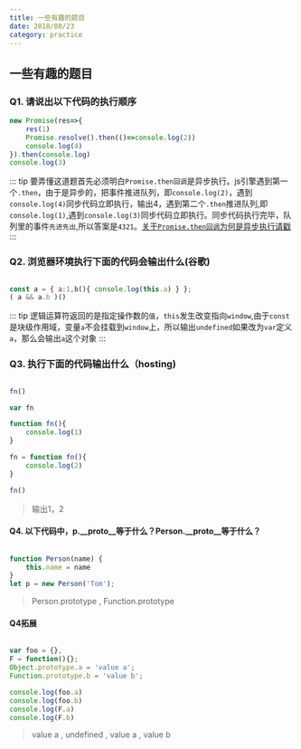 ```yaml
---
title: 一些有趣的题目
date: 2018/08/23
category: practice
---
```


## 一些有趣的题目

### Q1. 请说出以下代码的执行顺序

```javascript
new Promise(res=>{
    res(1)
    Promise.resolve().then(()=>console.log(2))
    console.log(4)
}).then(console.log)
console.log(3)
```
::: tip
要弄懂这道题首先必须明白`Promise.then回调`是异步执行。js引擎遇到第一个`.then`，由于是异步的，把事件推进队列，即`console.log(2)`，遇到`console.log(4)`同步代码立即执行，输出4，遇到第二个`.then`推进队列,即`console.log(1)`,遇到`console.log(3)`同步代码立即执行。同步代码执行完毕，队列里的事件`先进先出`,所以答案是`4321`。[关于`Promise.then回调`为何是异步执行请戳](https://www.zhihu.com/question/57071244)
:::

### Q2. 浏览器环境执行下面的代码会输出什么(谷歌)

```javascript

const a = { a:1,b(){ console.log(this.a) } };
( a && a.b )()  

```

::: tip
逻辑运算符返回的是指定操作数的`值`，`this`发生改变指向`window`,由于`const`是块级作用域，变量`a`不会挂载到`window`上，所以输出`undefined`如果改为`var`定义`a`，那么会输出`a`这个对象
:::

### Q3. 执行下面的代码输出什么（hosting)

```javascript

fn()

var fn

function fn(){
    console.log(1)
}

fn = function fn(){
    console.log(2)
}

fn()

```

> 输出1，2

#### Q4. 以下代码中，p.__proto__等于什么？Person.__proto__等于什么？

```javascript

function Person(name) {
    this.name = name
}
let p = new Person('Tom');

```

> Person.prototype , Function.prototype

#### Q4拓展

```javascript

var foo = {},
F = function(){};
Object.prototype.a = 'value a';
Function.prototype.b = 'value b';

console.log(foo.a)   
console.log(foo.b)    
console.log(F.a)      
console.log(F.b)  

```

> value a , undefined , value a , value b